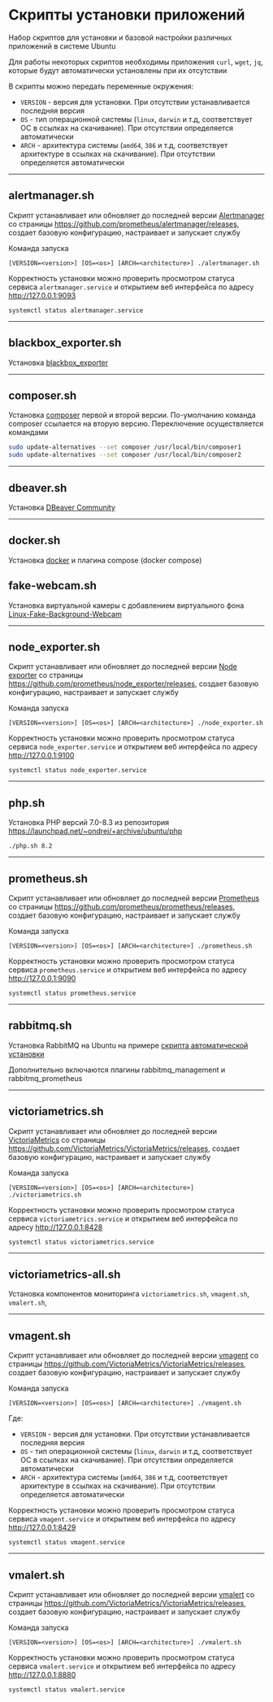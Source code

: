 # Скрипты установки приложений

Набор скриптов для установки и базовой настройки различных приложений в системе Ubuntu

Для работы некоторых скриптов необходимы приложения `curl`, `wget`, `jq`, которые будут автоматически установлены при их отсутствии

В скрипты можно передать переменные окружения:

* `VERSION` - версия для установки. При отсутствии устанавливается последняя версия
* `OS` - тип операционной системы (`linux`, `darwin` и т.д, соответствует ОС в ссылках на скачивание). При отсутствии определяется автоматически
* `ARCH` - архитектура системы (`amd64`, `386`  и т.д, соответствует архитектуре в ссылках на скачивание). При отсутствии определяется автоматически

---

## alertmanager.sh

Скрипт устанавливает или обновляет до последней версии [Alertmanager](https://prometheus.io/docs/alerting/latest/alertmanager/) со страницы https://github.com/prometheus/alertmanager/releases,
создает базовую конфигурацию, настраивает и запускает службу

Команда запуска

```shell
[VERSION=<version>] [OS=<os>] [ARCH=<architecture>] ./alertmanager.sh
```

Корректность установки можно проверить просмотром статуса сервиса `alertmanager.service` и открытием веб интерфейса по адресу http://127.0.0.1:9093

```shell
systemctl status alertmanager.service
```

---

## blackbox_exporter.sh

Установка [blackbox_exporter](https://github.com/prometheus/blackbox_exporter)

---

## composer.sh

Установка [composer](https://getcomposer.org/) первой и второй версии. По-умолчанию команда composer ссылается на вторую версию. Переключение осуществляется командами

```bash
sudo update-alternatives --set composer /usr/local/bin/composer1
sudo update-alternatives --set composer /usr/local/bin/composer2
```

---

## dbeaver.sh

Установка [DBeaver Community](https://dbeaver.io/download/)

---

## docker.sh

Установка [docker](https://docs.docker.com/engine/install/ubuntu/#install-using-the-repository) и плагина compose (docker compose)

## fake-webcam.sh

Установка виртуальной камеры c добавлением виртуального фона [Linux-Fake-Background-Webcam](https://github.com/fangfufu/Linux-Fake-Background-Webcam)

---

## node_exporter.sh

Скрипт устанавливает или обновляет до последней версии [Node exporter](https://github.com/prometheus/node_exporter) со страницы https://github.com/prometheus/node_exporter/releases,
создает базовую конфигурацию, настраивает и запускает службу

Команда запуска

```shell
[VERSION=<version>] [OS=<os>] [ARCH=<architecture>] ./node_exporter.sh
```

Корректность установки можно проверить просмотром статуса сервиса `node_exporter.service` и открытием веб интерфейса по адресу http://127.0.0.1:9100

```shell
systemctl status node_exporter.service
```

---

## php.sh

Установка PHP версий 7.0-8.3 из репозитория https://launchpad.net/~ondrej/+archive/ubuntu/php

```shell
./php.sh 8.2
```

---

## prometheus.sh

Скрипт устанавливает или обновляет до последней версии [Prometheus](https://prometheus.io/) со страницы https://github.com/prometheus/prometheus/releases,
создает базовую конфигурацию, настраивает и запускает службу

Команда запуска

```shell
[VERSION=<version>] [OS=<os>] [ARCH=<architecture>] ./prometheus.sh
```

Корректность установки можно проверить просмотром статуса сервиса `prometheus.service` и открытием веб интерфейса по адресу http://127.0.0.1:9090

```shell
systemctl status prometheus.service
```

---

## rabbitmq.sh

Установка RabbitMQ на Ubuntu на примере [скрипта автоматической установки](https://www.rabbitmq.com/docs/install-debian#apt-quick-start-cloudsmith)

Дополнительно включаются плагины rabbitmq_management и rabbitmq_prometheus

---

## victoriametrics.sh

Скрипт устанавливает или обновляет до последней версии [VictoriaMetrics](https://victoriametrics.com/) со страницы https://github.com/VictoriaMetrics/VictoriaMetrics/releases,
создает базовую конфигурацию, настраивает и запускает службу

Команда запуска

```shell
[VERSION=<version>] [OS=<os>] [ARCH=<architecture>] ./victoriametrics.sh
```

Корректность установки можно проверить просмотром статуса сервиса `victoriametrics.service` и открытием веб интерфейса по адресу http://127.0.0.1:8428

```shell
systemctl status victoriametrics.service
```

---

## victoriametrics-all.sh

Установка компонентов мониторинга `victoriametrics.sh`, `vmagent.sh`, `vmalert.sh`, 

---

## vmagent.sh

Скрипт устанавливает или обновляет до последней версии [vmagent](https://docs.victoriametrics.com/vmagent.html) со страницы https://github.com/VictoriaMetrics/VictoriaMetrics/releases,
создает базовую конфигурацию, настраивает и запускает службу

Команда запуска

```shell
[VERSION=<version>] [OS=<os>] [ARCH=<architecture>] ./vmagent.sh
```

Где:
* `VERSION` - версия для установки. При отсутствии устанавливается последняя версия
* `OS` - тип операционной системы (`linux`, `darwin` и т.д, соответствует ОС в ссылках на скачивание). При отсутствии определяется автоматически
* `ARCH` - архитектура системы (`amd64`, `386`  и т.д, соответствует архитектуре в ссылках на скачивание). При отсутствии определяется автоматически

Корректность установки можно проверить просмотром статуса сервиса `vmagent.service` и открытием веб интерфейса по адресу http://127.0.0.1:8429

```shell
systemctl status vmagent.service
```

---

## vmalert.sh

Скрипт устанавливает или обновляет до последней версии [vmalert](https://docs.victoriametrics.com/vmalert.html) со страницы https://github.com/VictoriaMetrics/VictoriaMetrics/releases,
создает базовую конфигурацию, настраивает и запускает службу

Команда запуска

```shell
[VERSION=<version>] [OS=<os>] [ARCH=<architecture>] ./vmalert.sh
```

Корректность установки можно проверить просмотром статуса сервиса `vmalert.service` и открытием веб интерфейса по адресу http://127.0.0.1:8880

```shell
systemctl status vmalert.service
```
